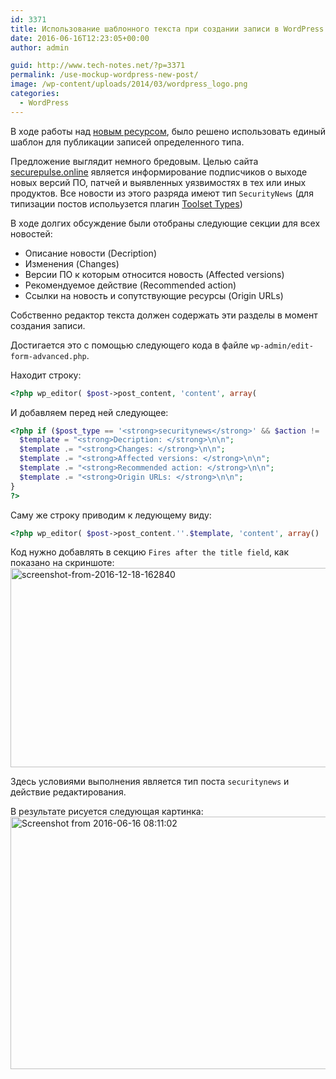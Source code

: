 ```yaml
---
id: 3371
title: Использование шаблонного текста при создании записи в WordPress
date: 2016-06-16T12:23:05+00:00
author: admin

guid: http://www.tech-notes.net/?p=3371
permalink: /use-mockup-wordpress-new-post/
image: /wp-content/uploads/2014/03/wordpress_logo.png
categories:
  - WordPress
---
```

В ходе работы над [новым ресурсом](http://securepulse.online/), было решено использовать единый шаблон для публикации записей определенного типа.

Предложение выглядит немного бредовым. Целью сайта [securepulse.online](http://securepulse.online) является информирование подписчиков о выходе новых версий ПО, патчей и выявленных уязвимостях в тех или иных продуктов. Все новости из этого разряда имеют тип `SecurityNews` (для типизации постов испольузется плагин [Toolset Types](https://wordpress.org/plugins/types/))

В ходе долгих обсуждение были отобраны следующие секции для всех новостей:

  * Описание новости (Decription)
  * Изменения (Changes)
  * Версии ПО к которым относится новость (Affected versions)
  * Рекомендуемое действие (Recommended action)
  * Ссылки на новость и сопутствующие ресурсы (Origin URLs)

Собственно редактор текста должен содержать эти разделы в момент создания записи.

Достигается это с помощью следующего кода в файле `wp-admin/edit-form-advanced.php`.

Находит строку:

```php
<?php wp_editor( $post->post_content, 'content', array(
```


И добавляем перед ней следующее:

```php
<?php if ($post_type == '<strong>securitynews</strong>' && $action != '<code>edit</code>') {
  $template = "<strong>Decription: </strong>\n\n";
  $template .= "<strong>Changes: </strong>\n\n";
  $template .= "<strong>Affected versions: </strong>\n\n";
  $template .= "<strong>Recommended action: </strong>\n\n";
  $template .= "<strong>Origin URLs: </strong>\n\n";
}
?>
```


Саму же строку приводим к ледующему виду:

```php
<?php wp_editor( $post->post_content.''.$template, 'content', array()
```


Код нужно добавлять в секцию `Fires after the title field`, как показано на скриншоте:  
<img src="/wp-content/uploads/2016/06/Screenshot-from-2016-12-18-162840.png" alt="screenshot-from-2016-12-18-162840" width="665" height="319" class="aligncenter size-full wp-image-3590" />

Здесь условиями выполнения является тип поста `securitynews` и действие редактирования.

В результате рисуется следующая картинка:  
<img src="/wp-content/uploads/2016/06/Screenshot-from-2016-06-16-081102.png" alt="Screenshot from 2016-06-16 08:11:02" width="867" height="404" class="aligncenter size-full wp-image-3372" />
